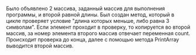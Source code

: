 Было объявлено 2 массива, заданный массив для выполнения программы, и второй равной длины. Был создан метод, который в цикле проверяет условие "длина которых меньше, либо равна 3 символам". Если элемент проходит в проверку, то копируется во второй массив, за номер элемента второго массив отвечает переменная count. Происходит проверка до конца, далее с помощью метода PrintArray выводится второй массив.